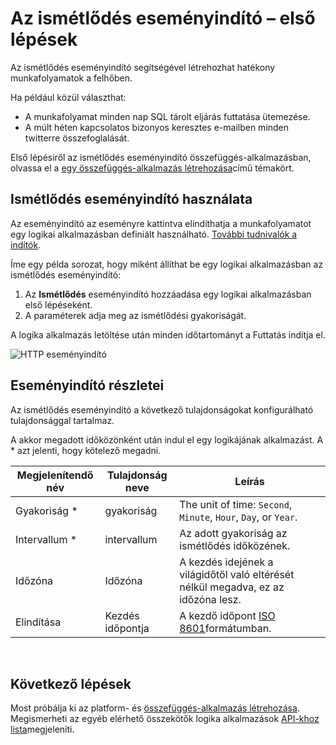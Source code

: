 <properties
    pageTitle="Az ismétlődés eseményindító hozzáadása a logikájának alkalmazásokban |} Microsoft Azure"
    description="Az ismétlődés eseményindító, és hogyan használhatja azt az Azure logika alkalmazás áttekintése."
    services=""
    documentationCenter=""
    authors="jeffhollan"
    manager="erikre"
    editor=""
    tags="connectors"/>

<tags
   ms.service="logic-apps"
   ms.devlang="na"
   ms.topic="article"
   ms.tgt_pltfrm="na"
   ms.workload="na"
   ms.date="07/18/2016"
   ms.author="jehollan"/>

# <a name="get-started-with-the-recurrence-trigger"></a>Az ismétlődés eseményindító – első lépések

Az ismétlődés eseményindító segítségével létrehozhat hatékony munkafolyamatok a felhőben.

Ha például közül választhat:

- A munkafolyamat minden nap SQL tárolt eljárás futtatása ütemezése.
- A múlt héten kapcsolatos bizonyos keresztes e-mailben minden twitterre összefoglalását.

Első lépésiről az ismétlődés eseményindító összefüggés-alkalmazásban, olvassa el a [egy összefüggés-alkalmazás létrehozása](../app-service-logic/app-service-logic-create-a-logic-app.md)című témakört.

## <a name="use-a-recurrence-trigger"></a>Ismétlődés eseményindító használata

Az eseményindító az eseményre kattintva elindíthatja a munkafolyamatot egy logikai alkalmazásban definiált használható. [További tudnivalók a indítók](connectors-overview.md).

Íme egy példa sorozat, hogy miként állíthat be egy logikai alkalmazásban az ismétlődés eseményindító:

1. Az **Ismétlődés** eseményindító hozzáadása egy logikai alkalmazásban első lépéseként.
2. A paraméterek adja meg az ismétlődési gyakoriságát.

A logika alkalmazás letöltése után minden időtartományt a Futtatás indítja el.

![HTTP eseményindító](./media/connectors-native-recurrence/using-trigger.png)

## <a name="trigger-details"></a>Eseményindító részletei

Az ismétlődés eseményindító a következő tulajdonságokat konfigurálható tulajdonsággal tartalmaz.

A akkor megadott időközönként után indul el egy logikájának alkalmazást.
A * azt jelenti, hogy kötelező megadni.

|Megjelenítendő név|Tulajdonság neve|Leírás|
|---|---|---|
|Gyakoriság *|gyakoriság|The unit of time: `Second`, `Minute`, `Hour`, `Day`, or `Year`.|
|Intervallum *|intervallum|Az adott gyakoriság az ismétlődés időközének.|
|Időzóna|Időzóna|A kezdés idejének a világidőtől való eltérését nélkül megadva, ez az időzóna lesz.|
|Elindítása|Kezdés időpontja|A kezdő időpont [ISO 8601](https://en.wikipedia.org/wiki/ISO_8601#Combined_date_and_time_representations)formátumban.|
<br>


## <a name="next-steps"></a>Következő lépések

Most próbálja ki az platform- és [összefüggés-alkalmazás létrehozása](../app-service-logic/app-service-logic-create-a-logic-app.md). Megismerheti az egyéb elérhető összekötők logika alkalmazások [API-khoz lista](apis-list.md)megjeleníti.
